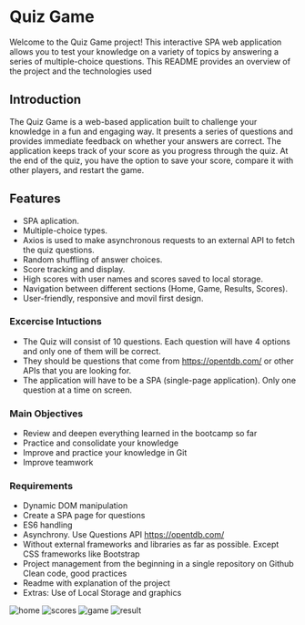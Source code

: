 # Quiz Game
Welcome to the Quiz Game project! This interactive SPA web application allows you to test your knowledge on a variety of topics by answering a series of multiple-choice questions. This README provides an overview of the project and the technologies used

## Introduction
The Quiz Game is a web-based application built to challenge your knowledge in a fun and engaging way. It presents a series of questions and provides immediate feedback on whether your answers are correct. The application keeps track of your score as you progress through the quiz. At the end of the quiz, you have the option to save your score, compare it with other players, and restart the game.

## Features
- SPA aplication.
- Multiple-choice types.
- Axios is used to make asynchronous requests to an external API to fetch the quiz questions. 
- Random shuffling of answer choices.
- Score tracking and display.
- High scores with user names and scores saved to local storage.
- Navigation between different sections (Home, Game, Results, Scores).
- User-friendly, responsive and movil first design.

### Excercise Intuctions

- The Quiz will consist of 10 questions. Each question will have 4 options and only one of them will be correct.
- They should be questions that come from https://opentdb.com/ or other APIs that you are looking for.
- The application will have to be a SPA (single-page application). Only one question at a time on screen.

### Main Objectives

- Review and deepen everything learned in the bootcamp so far
- Practice and consolidate your knowledge
- Improve and practice your knowledge in Git
- Improve teamwork

### Requirements

- Dynamic DOM manipulation
- Create a SPA page for questions
- ES6 handling
- Asynchrony. Use Questions API https://opentdb.com/
- Without external frameworks and libraries as far as possible. Except CSS frameworks like Bootstrap
- Project management from the beginning in a single repository on Github
Clean code, good practices
- Readme with explanation of the project
- Extras: Use of Local Storage and graphics

![home](./assets/Recurso%1-100.jpg "home page")
![scores](./assets/Recurso%3-100.jpg "scores page")
![game](./assets/Recurso%4-100.jpg "game page")
![result](./assets/Recurso%7-100.jpg "result page")